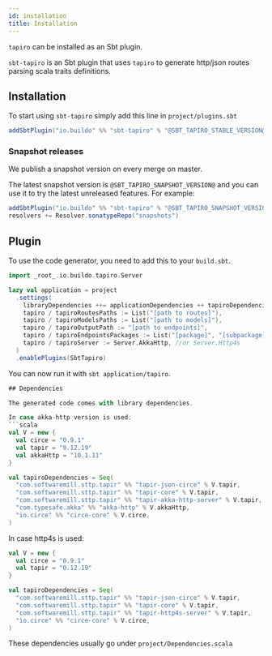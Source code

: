 ```yaml
---
id: installation
title: Installation
---
```


`tapiro` can be installed as an Sbt plugin.

`sbt-tapiro` is an Sbt plugin that uses `tapiro` to generate http/json routes parsing scala traits definitions.

## Installation

To start using `sbt-tapiro` simply add this line in `project/plugins.sbt`

```scala
addSbtPlugin("io.buildo" %% "sbt-tapiro" % "@SBT_TAPIRO_STABLE_VERSION@")
```

### Snapshot releases

We publish a snapshot version on every merge on master.

The latest snapshot version is `@SBT_TAPIRO_SNAPSHOT_VERSION@` and you can use
it to try the latest unreleased features. For example:

```scala
addSbtPlugin("io.buildo" %% "sbt-tapiro" % "@SBT_TAPIRO_SNAPSHOT_VERSION@")
resolvers += Resolver.sonatypeRepo("snapshots")
```

## Plugin

To use the code generator, you need to add this to your `build.sbt`.

```scala
import _root_.io.buildo.tapiro.Server

lazy val application = project
  .settings(
    libraryDependencies ++= applicationDependencies ++ tapiroDependencies,
    tapiro / tapiroRoutesPaths := List("[path to routes]"),
    tapiro / tapiroModelsPaths := List("[path to models]"),
    tapiro / tapiroOutputPath := "[path to endpoints]",
    tapiro / tapiroEndpointsPackages := List("[package]", "[subpackage]"),
    tapiro / tapiroServer := Server.AkkaHttp, //or Server.Http4s
  )
  .enablePlugins(SbtTapiro)
```

You can now run it with `sbt application/tapiro`.

```scala
## Dependencies

The generated code comes with library dependencies.

In case akka-http version is used:
```scala
val V = new {
  val circe = "0.9.1"
  val tapir = "0.12.19"
  val akkaHttp = "10.1.11"
}

val tapiroDependencies = Seq(
  "com.softwaremill.sttp.tapir" %% "tapir-json-circe" % V.tapir,
  "com.softwaremill.sttp.tapir" %% "tapir-core" % V.tapir,
  "com.softwaremill.sttp.tapir" %% "tapir-akka-http-server" % V.tapir,
  "com.typesafe.akka" %% "akka-http" % V.akkaHttp,
  "io.circe" %% "circe-core" % V.circe,
)
```

In case http4s is used:

```scala
val V = new {
  val circe = "0.9.1"
  val tapir = "0.12.19"
}

val tapiroDependencies = Seq(
  "com.softwaremill.sttp.tapir" %% "tapir-json-circe" % V.tapir,
  "com.softwaremill.sttp.tapir" %% "tapir-core" % V.tapir,
  "com.softwaremill.sttp.tapir" %% "tapir-http4s-server" % V.tapir,
  "io.circe" %% "circe-core" % V.circe,
)
```

These dependencies usually go under `project/Dependencies.scala`